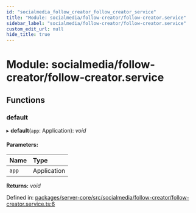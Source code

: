 ```yaml
---
id: "socialmedia_follow_creator_follow_creator_service"
title: "Module: socialmedia/follow-creator/follow-creator.service"
sidebar_label: "socialmedia/follow-creator/follow-creator.service"
custom_edit_url: null
hide_title: true
---
```


# Module: socialmedia/follow-creator/follow-creator.service

## Functions

### default

▸ **default**(`app`: Application): *void*

#### Parameters:

Name | Type |
:------ | :------ |
`app` | Application |

**Returns:** *void*

Defined in: [packages/server-core/src/socialmedia/follow-creator/follow-creator.service.ts:6](https://github.com/xr3ngine/xr3ngine/blob/716a06460/packages/server-core/src/socialmedia/follow-creator/follow-creator.service.ts#L6)
